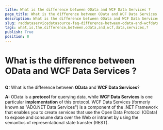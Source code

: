 ```yaml
---
title: What is the difference between OData and WCF Data Services ?
page_title: What is the difference between OData and WCF Data Services ?
description: What is the difference between OData and WCF Data Services ?
slug: raddataservicedatasource-faq-difference-between-odata-and-wcfdataservices
tags: what,is,the,difference,between,odata,and,wcf,data,services,?
publish: True
position: 0
---
```


# What is the difference between OData and WCF Data Services ?



## 

__Q:__ What is the difference between __OData__ and __WCF Data Services__?

__A:__ OData is a __protocol__ for querying data, while __WCF Data Services__ is one particular __implementation__ of this protocol. WCF Data Services (formerly known as "ADO.NET Data Services") is a component of the .NET Framework that enables you to create services that use the Open Data Protocol (OData) to expose and consume data over the Web or intranet by using the semantics of representational state transfer (REST).



